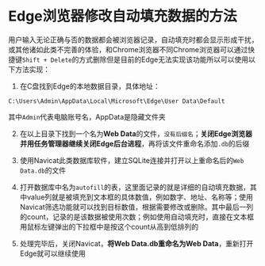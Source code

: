 # Edge浏览器修改自动填充数据的方法

用户输入无论正确与否的数据都会被浏览器记录，自动填充时都会显示形成干扰，或其他诸如此类不完善的体验，和Chrome浏览器不同Chrome浏览器可以通过快捷键`Shift + Delete`的方式删除但是目前的Edge无法实现该功能所以可以使用以下方法实现：

1. 在C盘找到Edge的本地数据目录，具体地址：
```
C:\Users\Admin\AppData\Local\Microsoft\Edge\User Data\Default
```
其中`Admin`代表电脑账号名，AppData是隐藏文件夹  

2. 在以上目录下找到一个名为**Web Data**的文件，`没有后缀名`；**关闭Edge浏览器并用任务管理器继续关闭Edge后台进程**，再将该文件重命名添加`.db`的后缀  

3. 使用Navicat此类数据库软件，建立SQLite连接并打开以上重命名后的`Web Data.db`的文件  

4. 打开数据库中名为`autofill`的表，这里面记录的就是详细的自动填充数据，其中value列就是被填充到文本框的具体数值，例如数字、地址、名称等；使用Navicat筛选功能就可以找到目标数值，根据需要修改或删除。其中最后一列的count，记录的是该数据被使用次数；例如使用自动填充时，直接在文本框用鼠标左键弹出的下拉框中是按这个count从高到低排列的  

5. 处理完毕后，关闭Navicat，**将Web Data.db重命名为Web Data**，重新打开Edge就可以继续使用  